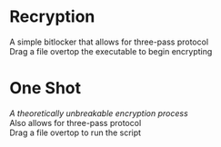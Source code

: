 # Recryption
 A simple bitlocker that allows for three-pass protocol <br>
 Drag a file overtop the executable to begin encrypting

# One Shot
 <i>A theoretically unbreakable encryption process</i> <br>
 Also allows for three-pass protocol <br>
 Drag a file overtop to run the script
